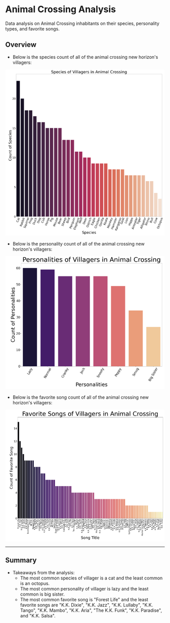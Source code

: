 # Animal Crossing Analysis
Data analysis on Animal Crossing inhabitants on their species, personality types, and favorite songs.

## Overview
* Below is the species count of all of the animal crossing new horizon's villagers:
<p align="center">
    <img
         src=Resources/species_count.png
         >
    </p>
    
* Below is the personality count of all of the animal crossing new horizon's villagers:
<p align="center">
    <img
         src=Resources/personality_count.png
         >
    </p>
    
* Below is the favorite song count of all of the animal crossing new horizon's villagers:
<p align="center">
    <img
         src=Resources/favorite_songs.png
         >
    </p>
    
-----
## Summary
* Takeaways from the analysis:
     - The most common species of villager is a cat and the least common is an octopus.
     - The most common personality of villager is lazy and the least common is big sister.
     - The most common favorite song is "Forest Life" and the least favorite songs are "K.K. Dixie", "K.K. Jazz", "K.K. Lullaby", "K.K. Tango", "K.K. Mambo", "K.K. Aria", "The K.K. Funk", "K.K. Paradise", and "K.K. Salsa".
